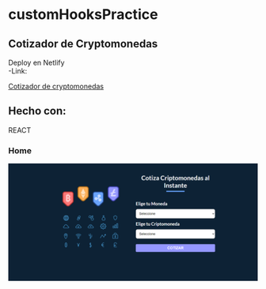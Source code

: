 # customHooksPractice

## Cotizador de Cryptomonedas
Deploy en Netlify      
-Link:  

[Cotizador de cryptomonedas ](criptomoneyapp.netlify.app)  

## Hecho con:
REACT 

### Home
![](src/assets/criptoconverter.png)





